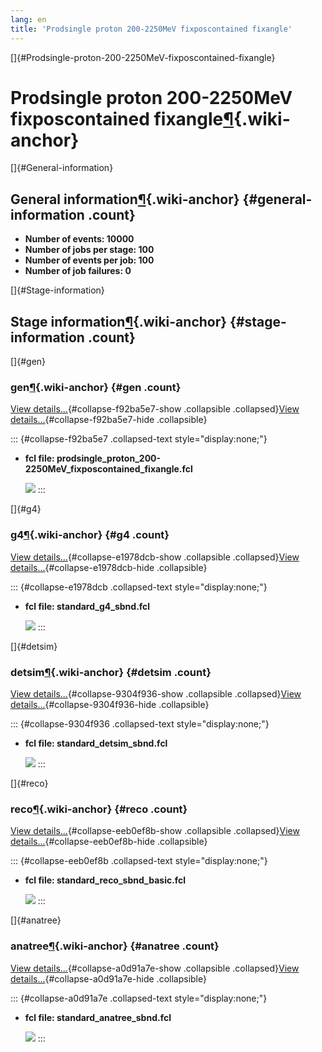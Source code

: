 ```yaml
---
lang: en
title: 'Prodsingle proton 200-2250MeV fixposcontained fixangle'
---
```


[]{#Prodsingle-proton-200-2250MeV-fixposcontained-fixangle}

Prodsingle proton 200-2250MeV fixposcontained fixangle[¶](#Prodsingle-proton-200-2250MeV-fixposcontained-fixangle){.wiki-anchor}
================================================================================================================================

[]{#General-information}

General information[¶](#General-information){.wiki-anchor} {#general-information .count}
----------------------------------------------------------

-   **Number of events: 10000**
-   **Number of jobs per stage: 100**
-   **Number of events per job: 100**
-   **Number of job failures: 0**

[]{#Stage-information}

Stage information[¶](#Stage-information){.wiki-anchor} {#stage-information .count}
------------------------------------------------------

[]{#gen}

### gen[¶](#gen){.wiki-anchor} {#gen .count}

[View details\...](#){#collapse-f92ba5e7-show .collapsible
.collapsed}[View details\...](#){#collapse-f92ba5e7-hide .collapsible}

::: {#collapse-f92ba5e7 .collapsed-text style="display:none;"}
-   **fcl file:
    prodsingle\_proton\_200-2250MeV\_fixposcontained\_fixangle.fcl**

    ![](/redmine/attachments/download/37803/prodsingle_proton_200-2250MeV_fixposcontained_fixangle_gen_h_jobTimeElapsed.png)
:::

[]{#g4}

### g4[¶](#g4){.wiki-anchor} {#g4 .count}

[View details\...](#){#collapse-e1978dcb-show .collapsible
.collapsed}[View details\...](#){#collapse-e1978dcb-hide .collapsible}

::: {#collapse-e1978dcb .collapsed-text style="display:none;"}
-   **fcl file: standard\_g4\_sbnd.fcl**

    ![](/redmine/attachments/download/37799/prodsingle_proton_200-2250MeV_fixposcontained_fixangle_g4_h_jobTimeElapsed.png)
:::

[]{#detsim}

### detsim[¶](#detsim){.wiki-anchor} {#detsim .count}

[View details\...](#){#collapse-9304f936-show .collapsible
.collapsed}[View details\...](#){#collapse-9304f936-hide .collapsible}

::: {#collapse-9304f936 .collapsed-text style="display:none;"}
-   **fcl file: standard\_detsim\_sbnd.fcl**

    ![](/redmine/attachments/download/37795/prodsingle_proton_200-2250MeV_fixposcontained_fixangle_detsim_h_jobTimeElapsed.png)
:::

[]{#reco}

### reco[¶](#reco){.wiki-anchor} {#reco .count}

[View details\...](#){#collapse-eeb0ef8b-show .collapsible
.collapsed}[View details\...](#){#collapse-eeb0ef8b-hide .collapsible}

::: {#collapse-eeb0ef8b .collapsed-text style="display:none;"}
-   **fcl file: standard\_reco\_sbnd\_basic.fcl**

    ![](/redmine/attachments/download/37808/prodsingle_proton_200-2250MeV_fixposcontained_fixangle_reco_h_jobTimeElapsed.png)
:::

[]{#anatree}

### anatree[¶](#anatree){.wiki-anchor} {#anatree .count}

[View details\...](#){#collapse-a0d91a7e-show .collapsible
.collapsed}[View details\...](#){#collapse-a0d91a7e-hide .collapsible}

::: {#collapse-a0d91a7e .collapsed-text style="display:none;"}
-   **fcl file: standard\_anatree\_sbnd.fcl**

    ![](/redmine/attachments/download/37791/prodsingle_proton_200-2250MeV_fixposcontained_fixangle_anatree_h_jobTimeElapsed.png)
:::
